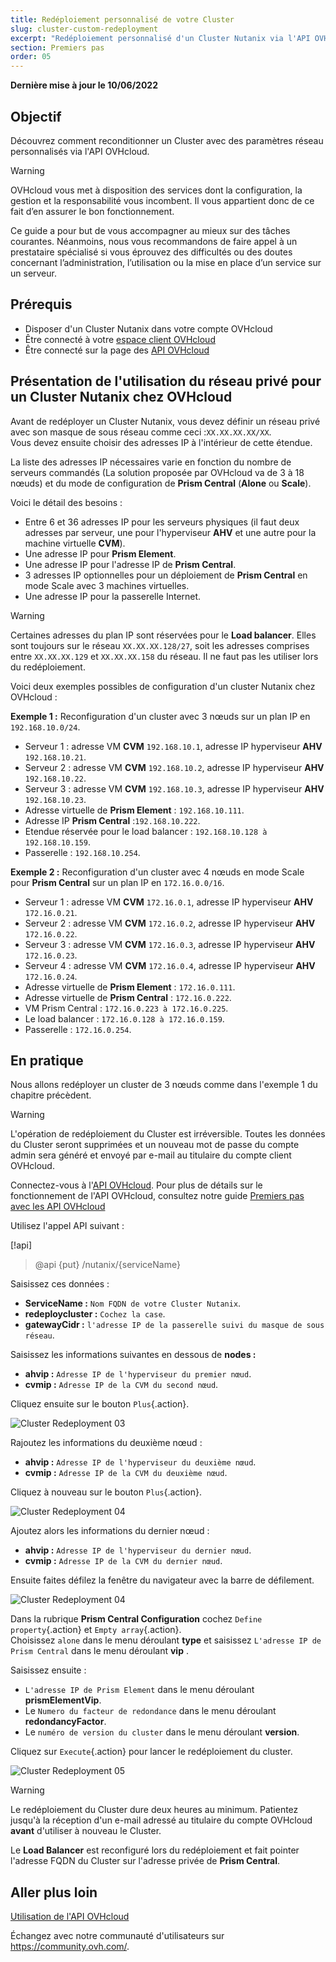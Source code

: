 ```yaml
---
title: Redéploiement personnalisé de votre Cluster
slug: cluster-custom-redeployment
excerpt: "Redéploiement personnalisé d'un Cluster Nutanix via l'API OVHcloud"
section: Premiers pas
order: 05
---
```


**Dernière mise à jour le 10/06/2022**

## Objectif

Découvrez comment reconditionner un Cluster avec des paramètres réseau personnalisés via l'API OVHcloud.

> [!warning]
> OVHcloud vous met à disposition des services dont la configuration, la gestion et la responsabilité vous incombent. Il vous appartient donc de ce fait d’en assurer le bon fonctionnement.
>
> Ce guide a pour but de vous accompagner au mieux sur des tâches courantes. Néanmoins, nous vous recommandons de faire appel à un prestataire spécialisé si vous éprouvez des difficultés ou des doutes concernant l’administration, l’utilisation ou la mise en place d’un service sur un serveur.
>

## Prérequis

- Disposer d'un Cluster Nutanix dans votre compte OVHcloud
- Être connecté à votre [espace client OVHcloud](https://www.ovh.com/auth/?action=gotomanager&from=https://www.ovh.com/fr/&ovhSubsidiary=fr)
- Être connecté sur la page des [API OVHcloud](https://api.ovh.com/)

## Présentation de l'utilisation du réseau privé pour un Cluster Nutanix chez OVHcloud

Avant de redéployer un Cluster Nutanix, vous devez définir un réseau privé avec son masque de sous réseau comme ceci :`XX.XX.XX.XX/XX`.<br>
Vous devez ensuite choisir des adresses IP à l'intérieur de cette étendue.

La liste des adresses IP nécessaires varie en fonction du nombre de serveurs commandés (La solution proposée par OVHcloud va de 3 à 18 nœuds) et du mode de configuration de **Prism Central** (**Alone** ou **Scale**). 

Voici le détail des besoins :

- Entre 6 et 36 adresses IP pour les serveurs physiques (il faut deux adresses par serveur, une pour l'hyperviseur **AHV** et une autre pour la machine virtuelle **CVM**).
- Une adresse IP pour **Prism Element**.
- Une adresse IP pour l'adresse IP de **Prism Central**.
- 3 adresses IP optionnelles pour un déploiement de **Prism Central** en mode Scale avec 3 machines virtuelles.
- Une adresse IP pour la passerelle Internet.

> [!warning]
> Certaines adresses du plan IP sont réservées pour le **Load balancer**. Elles sont toujours sur le réseau `XX.XX.XX.128/27`, soit les adresses comprises entre `XX.XX.XX.129` et `XX.XX.XX.158` du réseau. Il ne faut pas les utiliser lors du redéploiement.
>

Voici deux exemples possibles de configuration d'un cluster Nutanix chez OVHcloud :

**Exemple 1 :** Reconfiguration d'un cluster avec 3 nœuds sur un plan IP en `192.168.10.0/24`.

- Serveur 1 : adresse VM **CVM** `192.168.10.1`, adresse IP hyperviseur **AHV** `192.168.10.21`.
- Serveur 2 : adresse VM **CVM** `192.168.10.2`, adresse IP hyperviseur **AHV** `192.168.10.22`.
- Serveur 3 : adresse VM **CVM** `192.168.10.3`, adresse IP hyperviseur **AHV** `192.168.10.23`.
- Adresse virtuelle de **Prism Element** : `192.168.10.111`.
- Adresse IP  **Prism Central** :`192.168.10.222`.
- Etendue réservée pour le load balancer : `192.168.10.128 à 192.168.10.159`.
- Passerelle : `192.168.10.254`.

**Exemple 2 :** Reconfiguration d'un cluster avec 4 nœuds en mode Scale pour **Prism Central** sur un plan IP en `172.16.0.0/16`.

- Serveur 1 : adresse VM **CVM** `172.16.0.1`, adresse IP hyperviseur **AHV** `172.16.0.21`.
- Serveur 2 : adresse VM **CVM** `172.16.0.2`, adresse IP hyperviseur **AHV** `172.16.0.22`.
- Serveur 3 : adresse VM **CVM** `172.16.0.3`, adresse IP hyperviseur **AHV** `172.16.0.23`.
- Serveur 4 : adresse VM **CVM** `172.16.0.4`, adresse IP hyperviseur **AHV** `172.16.0.24`.
- Adresse virtuelle de **Prism Element** : `172.16.0.111`.
- Adresse virtuelle de **Prism Central** : `172.16.0.222`.
- VM Prism Central : `172.16.0.223 à 172.16.0.225`.
- Le load balancer : `172.16.0.128 à 172.16.0.159`.
- Passerelle : `172.16.0.254`.

## En pratique

Nous allons redéployer un cluster de 3 nœuds comme dans l'exemple 1 du chapitre précèdent.

> [!warning]
> L'opération de redéploiement du Cluster est irréversible. Toutes les données du Cluster seront supprimées et un nouveau mot de passe du compte admin sera généré et envoyé par e-mail au titulaire du compte client OVHcloud.
>

Connectez-vous à l'[API OVHcloud](https://api.ovh.com). Pour plus de détails sur le fonctionnement de l'API OVHcloud, consultez notre guide [Premiers pas avec les API OVHcloud](https://docs.ovh.com/fr/api/first-steps-with-ovh-api/.)

Utilisez l'appel API suivant :

[!api]
>
> @api {put} /nutanix/{serviceName}
>

Saisissez ces données :

- **ServiceName :** `Nom FQDN de votre Cluster Nutanix`.
- **redeploycluster :**  `Cochez la case`.
- **gatewayCidr :** `l'adresse IP de la passerelle suivi du masque de sous réseau`.

Saisissez les informations suivantes en dessous de **nodes :**

- **ahvip :** `Adresse IP de l'hyperviseur du premier nœud`.
- **cvmip :** `Adresse IP de la CVM du second nœud`.

Cliquez ensuite sur le bouton `Plus`{.action}.

![Cluster Redeployment 03](images/01-cluster-redeployment03.png)

Rajoutez les informations du deuxième nœud :
 
- **ahvip :** `Adresse IP de l'hyperviseur du deuxième nœud`.
- **cvmip :** `Adresse IP de la CVM du deuxième nœud`.

Cliquez à nouveau sur le bouton `Plus`{.action}.

![Cluster Redeployment 04](images/01-cluster-redeployment04.png)

Ajoutez alors les informations du dernier nœud :

- **ahvip :** `Adresse IP de l'hyperviseur du dernier nœud`.
- **cvmip :** `Adresse IP de la CVM du dernier nœud`.

Ensuite faites défilez la fenêtre du navigateur avec la barre de défilement.

![Cluster Redeployment 04](images/01-cluster-redeployment05.png)

Dans la rubrique **Prism Central Configuration** cochez `Define property`{.action} et `Empty array`{.action}.<br>
Choisissez `alone` dans le menu déroulant **type**  et saisissez `L'adresse IP de Prism Central` dans le menu déroulant **vip** .

Saisissez ensuite :

- `L'adresse IP de Prism Element` dans le menu déroulant **prismElementVip**.
- Le `Numero du facteur de redondance` dans le menu déroulant **redondancyFactor**.
- Le `numéro de version du cluster` dans le menu déroulant **version**.

Cliquez sur `Execute`{.action} pour lancer le redéploiement du cluster.

![Cluster Redeployment 05](images/01-cluster-redeployment06.png)

> [!warning]
> Le redéploiement du Cluster dure deux heures au minimum. Patientez jusqu'à la réception d'un e-mail adressé au titulaire du compte OVHcloud **avant** d'utiliser à nouveau le Cluster.
>
> Le **Load Balancer** est reconfiguré lors du redéploiement et fait pointer l'adresse FQDN du Cluster sur l'adresse privée de **Prism Central**.
>

## Aller plus loin

[Utilisation de l'API OVHcloud](https://docs.ovh.com/fr/api/)

Échangez avec notre communauté d'utilisateurs sur <https://community.ovh.com/>.
